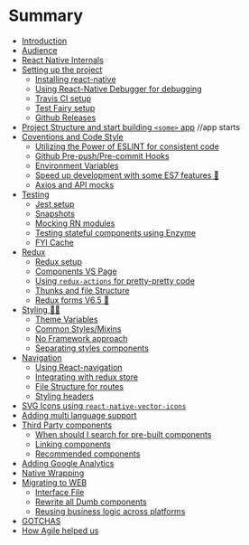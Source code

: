 # Summary

* [Introduction](README.md)
* [Audience]()
* [React Native Internals](./3-react-native-internals/react-native-internals.md)
* [Setting up the project]()
  * [Installing react-native]()
  * [Using React-Native Debugger for debugging]()
  * [Travis CI setup]()
  * [Test Fairy setup]()
  * [Github Releases]()
* [Project Structure and start building ```<some>``` app]() //app starts
* [Coventions and Code Style]()
  * [Utilizing the Power of ESLINT for consistent code]()
  * [Github Pre-push/Pre-commit Hooks]()
  * [Environment Variables]()
  * [Speed up development with some ES7 features 🤘]()
  * [Axios and API mocks]()
* [Testing]()
  * [Jest setup]()
  * [Snapshots]()
  * [Mocking RN modules]()
  * [Testing stateful components using Enzyme]()
  * [FYI Cache]()
* [Redux]()
  * [Redux setup]()
  * [Components VS Page]()
  * [Using `redux-actions` for pretty-pretty code]()
  * [Thunks and file Structure]()
  * [Redux forms V6.5 🤘]()
* [Styling 💅🏻]()
  * [Theme Variables]()
  * [Common Styles/Mixins]()
  * [No Framework approach]()
  * [Separating styles components]()
* [Navigation]()
  * [Using React-navigation]()
  * [Integrating with redux store]()
  * [File Structure for routes]()
  * [Styling headers]()
* [SVG Icons using `react-native-vector-icons`]()
* [Adding multi language support]()
* [Third Party components]()
  * [When should I search for pre-built components]()
  * [Linking components]()
  * [Recommended components]()
* [Adding Google Analytics]()
* [Native Wrapping]()
* [Migrating to WEB]()
  * [Interface File]()
  * [Rewrite all Dumb components]()
  * [Reusing business logic across platforms]()
* [GOTCHAS]()
* [How Agile helped us]()
